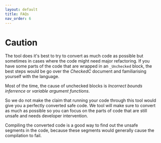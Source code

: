 ```yaml
---
layout: default
title: FAQs
nav_order: 6
---
```

# [](#header-1) Caution

The tool does it's best to try to convert as much code as possible but sometimes in cases where the code might need major refactoring. If you have some parts of the code that are wrapped in an `_Unchecked` block, the best steps would be go over the *CheckedC* document and familiarising yourself with the language. 

Most of the time, the cause of unchecked blocks is *Incorrect bounds inferrence* or *variable argument functions*.

So we do not make the claim that running your code through this tool would give you a perfectly converted safe code. We tool will make sure to convert as much as possible so you can focus on the parts of code that are still unsafe and needs developer intervention.

Compiling the converted code is a good way to find out the unsafe segments in the code, because these segments would generally cause the compilation to fail.